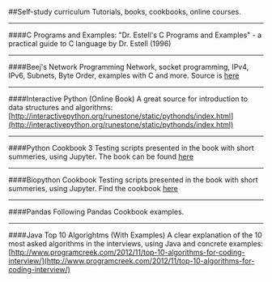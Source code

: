 ##Self-study curriculum 
Tutorials, books, cookbooks, online courses.

***

####C Programs and Examples: 
"Dr. Estell's C Programs and Examples" - a practical guide to C language by Dr. Estell (1996)

***

####Beej's Network Programming
Network, socket programming, IPv4, IPv6, Subnets, Byte Order, examples with C and more. 
Source is [here](http://beej.us/guide/bgnet/output/html/multipage/theory.html)

***

####Interactive Python (Online Book)
A great source for introduction to data structures and algorithms:
[http://interactivepython.org/runestone/static/pythonds/index.html](http://interactivepython.org/runestone/static/pythonds/index.html)

***

####Python Cookbook 3
Testing scripts presented in the book with short summeries, using Jupyter. 
The book can be found [here](http://shop.oreilly.com/product/0636920027072.do)

***

####Biopython Cookbook
Testing scripts presented in the book with short summeries, using Jupyter. 
Find the cookbook [here](http://biopython.org/DIST/docs/tutorial/Tutorial.html)

***

####Pandas
Following Pandas Cookbook examples.

***

####Java Top 10 Algorightms (With Examples)
A clear explanation of the 10 most asked algorithms in the interviews, using Java and concrete examples:
[http://www.programcreek.com/2012/11/top-10-algorithms-for-coding-interview/](http://www.programcreek.com/2012/11/top-10-algorithms-for-coding-interview/)

